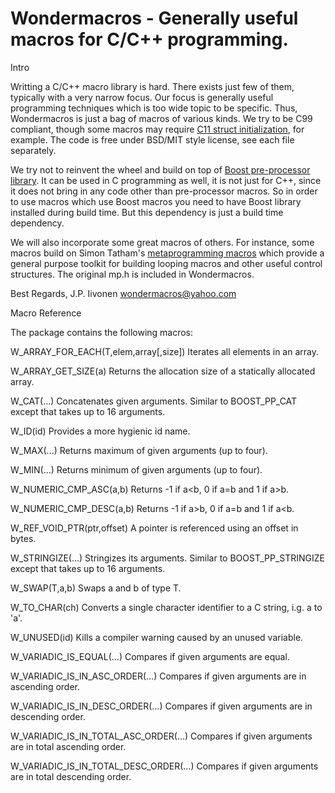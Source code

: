 # Wondermacros - Generally useful macros for C/C++ programming.

Intro

Writting a C/C++ macro library is hard. There exists just few of them,
typically with a very narrow focus. Our focus is generally useful
programming techniques which is too wide topic to be specific. Thus,
Wondermacros is just a bag of macros of various kinds. We try to be
C99 compliant, though some macros may require [C11 struct initialization](https://en.cppreference.com/w/c/language/struct_initialization),
for example. The code is free under BSD/MIT style license, see each
file separately.

We try not to reinvent the wheel and build on top of [Boost pre-processor
library](https://www.boost.org/doc/libs/1_67_0/libs/preprocessor/doc/index.html).
It can be used in C programming as well, it is not just for
C++, since it does not bring in any code other than pre-processor macros.
So in order to use macros which use Boost macros you need to have Boost
library installed during build time. But this dependency is just a build
time dependency.

We will also incorporate some great macros of others. For instance, some
macros build on Simon Tatham's [metaprogramming macros](https://www.chiark.greenend.org.uk/~sgtatham/mp/)
which provide a general purpose toolkit for building looping macros and other useful
control structures. The original mp.h is included in Wondermacros.

Best Regards,
J.P. Iivonen <wondermacros@yahoo.com>



Macro Reference


The package contains the following macros:

W_ARRAY_FOR_EACH(T,elem,array[,size])
    Iterates all elements in an array.

W_ARRAY_GET_SIZE(a)
    Returns the allocation size of a statically allocated array.

W_CAT(...)
    Concatenates given arguments. Similar to BOOST_PP_CAT except that takes up to 16 arguments.

W_ID(id)
    Provides a more hygienic id name.

W_MAX(...)
    Returns maximum of given arguments (up to four).

W_MIN(...)
    Returns minimum of given arguments (up to four).

W_NUMERIC_CMP_ASC(a,b)
    Returns -1 if a<b, 0 if a=b and 1 if a>b.

W_NUMERIC_CMP_DESC(a,b)
    Returns -1 if a>b, 0 if a=b and 1 if a<b.

W_REF_VOID_PTR(ptr,offset)
    A pointer is referenced using an offset in bytes.

W_STRINGIZE(...)
    Stringizes its arguments. Similar to BOOST_PP_STRINGIZE except that takes up to 16 arguments.

W_SWAP(T,a,b)
    Swaps a and b of type T.

W_TO_CHAR(ch)
    Converts a single character identifier to a C string, i.g. a to 'a'.

W_UNUSED(id)
    Kills a compiler warning caused by an unused variable.

W_VARIADIC_IS_EQUAL(...)
    Compares if given arguments are equal.

W_VARIADIC_IS_IN_ASC_ORDER(...)
    Compares if given arguments are in ascending order.

W_VARIADIC_IS_IN_DESC_ORDER(...)
    Compares if given arguments are in descending order.

W_VARIADIC_IS_IN_TOTAL_ASC_ORDER(...)
    Compares if given arguments are in total ascending order.

W_VARIADIC_IS_IN_TOTAL_DESC_ORDER(...)
    Compares if given arguments are in total descending order.
